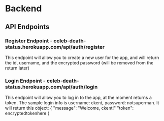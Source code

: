 # Backend

## API Endpoints

### Register Endpoint - celeb-death-status.herokuapp.com/api/auth/register
  This endpoint will allow you to create a new user for the app, and will return the id, username, and the encrypted password (will be removed from the return later)

### Login Endpoint - celeb-death-status.herokuapp.com/api/auth/login
  This endpoint will allow you to log in to the app, at the moment returns a token.  The sample login info is username: ckent, password: notsuperman.  It will return this object:
  {
      "message": "Welcome, ckent!"
      "token": encryptedtokenhere
  }